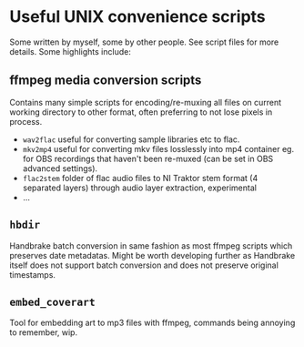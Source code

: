 # Useful UNIX convenience scripts 

Some written by myself, some by other people. See script files for more details. Some highlights include:

## ffmpeg media conversion scripts

Contains many simple scripts for encoding/re-muxing all files on current working directory to other format, often preferring to not lose pixels in process. 
- `wav2flac` useful for converting sample libraries etc to flac.
- `mkv2mp4` useful for converting mkv files losslessly into mp4 container eg. for OBS recordings that haven't been re-muxed (can be set in OBS advanced settings). 
- `flac2stem` folder of flac audio files to NI Traktor stem format (4 separated layers) through audio layer extraction, experimental
- ...

## `hbdir`
Handbrake batch conversion in same fashion as most ffmpeg scripts which preserves date metadatas. Might be worth developing further as Handbrake itself does not support batch conversion and does not preserve original timestamps. 

## `embed_coverart`
Tool for embedding art to mp3 files with ffmpeg, commands being annoying to remember, wip.
